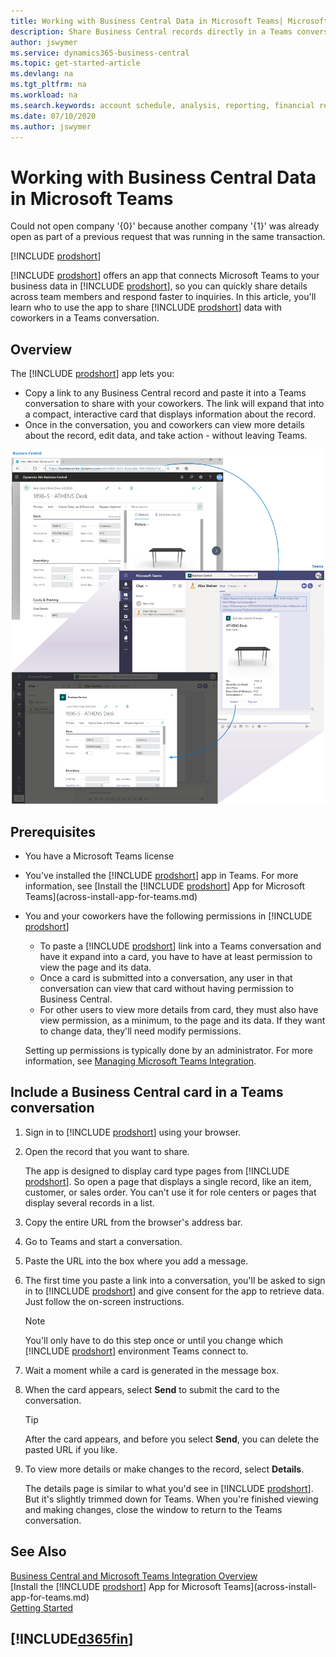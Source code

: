 ```yaml
---
title: Working with Business Central Data in Microsoft Teams| Microsoft Docs
description: Share Business Central records directly in a Teams conversation.
author: jswymer
ms.service: dynamics365-business-central
ms.topic: get-started-article
ms.devlang: na
ms.tgt_pltfrm: na
ms.workload: na
ms.search.keywords: account schedule, analysis, reporting, financial report, business intelligence, KPI
ms.date: 07/10/2020
ms.author: jswymer
---
```


# Working with Business Central Data in Microsoft Teams

Could not open company '{0}' because another company '{1}' was already open as part of a previous request that was running in the same transaction.

[!INCLUDE [prodshort](includes/2020rw_online_only.md)]

[!INCLUDE [prodshort](includes/prodshort.md)] offers an app that connects Microsoft Teams to your business data in [!INCLUDE [prodshort](includes/prodshort.md)], so you can quickly share details across team members and respond faster to inquiries. In this article, you'll learn who to use the app to share [!INCLUDE [prodshort](includes/prodshort.md)] data with coworkers in a Teams conversation.

## Overview

The [!INCLUDE [prodshort](includes/prodshort.md)] app lets you:

- Copy a link to any Business Central record and paste it into a Teams conversation to share with your coworkers. The link will expand that into a compact, interactive card that displays information about the record.
- Once in the conversation, you and coworkers can view more details about the record, edit data, and take action - without leaving Teams.

[![Teams integration with Business Central](media/teams-intro-v3.png)](media/teams-intro-v3.png#lightbox)

## Prerequisites

- You have a Microsoft Teams license
- You've installed the [!INCLUDE [prodshort](includes/prodshort.md)] app in Teams. For more information, see [Install the [!INCLUDE [prodshort](includes/prodshort.md)] App for Microsoft Teams](across-install-app-for-teams.md)
- You and your coworkers have the following permissions in [!INCLUDE [prodshort](includes/prodshort.md)]
  - To paste a [!INCLUDE [prodshort](includes/prodshort.md)] link into a Teams conversation and have it expand into a card, you have to have at least permission to view the page and its data.
  - Once a card is submitted into a conversation, any user in that conversation can view that card without having permission to Business Central.
  - For other users to view more details from card, they must also have view permission, as a minimum, to the page and its data. If they want to change data, they'll need modify permissions.

  Setting up permissions is typically done by an administrator. For more information, see [Managing Microsoft Teams Integration](admin-teams-integration.md).

## Include a Business Central card in a Teams conversation

1. Sign in to [!INCLUDE [prodshort](includes/prodshort.md)] using your browser.
2. Open the record that you want to share.

    The app is designed to display card type pages from [!INCLUDE [prodshort](includes/prodshort.md)]. So open a page that displays a single record, like an item, customer, or sales order. You can't use it for role centers or pages that display several records in a list.

3. Copy the entire URL from the browser's address bar.
4. Go to Teams and start a conversation.
5. Paste the URL into the box where you add a message.
6. The first time you paste a link into a conversation, you'll be asked to sign in to [!INCLUDE [prodshort](includes/prodshort.md)] and give consent for the app to retrieve data. Just follow the on-screen instructions.

    > [!NOTE]
    > You'll only have to do this step once or until you change which [!INCLUDE [prodshort](includes/prodshort.md)] environment Teams connect to.

7. Wait a moment while a card is generated in the message box.

8. When the card appears, select **Send** to submit the card to the conversation.

    > [!TIP]
    > After the card appears, and before you select **Send**, you can delete the pasted URL if you like.

9. To view more details or make changes to the record, select **Details**.

    The details page is similar to what you'd see in [!INCLUDE [prodshort](includes/prodshort.md)]. But it's slightly trimmed down for Teams. When you're finished viewing and making changes, close the window to return to the Teams conversation.

## See Also

[Business Central and Microsoft Teams Integration Overview](across-teams-overview.md)  
[Install the [!INCLUDE [prodshort](includes/prodshort.md)] App for Microsoft Teams](across-install-app-for-teams.md)  
[Getting Started](product-get-started.md)  

## [!INCLUDE[d365fin](includes/free_trial_md.md)]  
